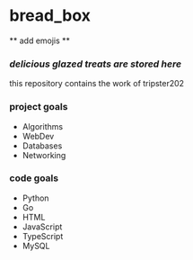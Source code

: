 # bread_box
\*\* add emojis \*\*

### *delicious glazed treats are stored here*

this repository contains the work of tripster202

### project goals
- Algorithms
- WebDev
- Databases
- Networking

### code goals
- Python
- Go
- HTML
- JavaScript
- TypeScript
- MySQL
